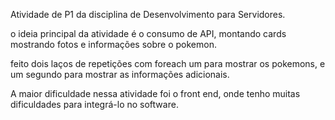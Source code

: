 Atividade de P1 da disciplina de Desenvolvimento para Servidores.

o ideia principal da atividade é o consumo de API, montando cards mostrando fotos e informações sobre o pokemon.

feito dois laços de repetições com foreach um para mostrar os pokemons, e um segundo para mostrar as informações adicionais.


A maior dificuldade nessa atividade foi o front end, onde tenho muitas dificuldades para integrá-lo no software.
